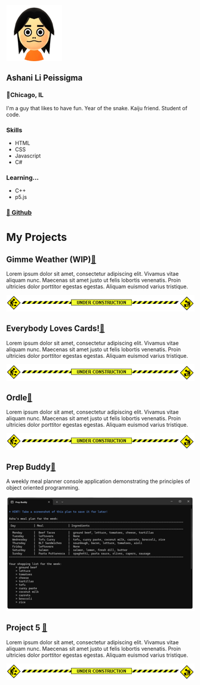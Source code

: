 <html>
    <head>
        <meta charset="UTF-8">
        <meta name="viewport" content="width=device-width, initial-scale=1.0">
        <link rel="stylesheet" href="styles.css">
        <link href="https://fonts.googleapis.com/css2?family=Open+Sans:ital,wght@0,300..800;1,300..800&display=swap" rel="stylesheet">
    </head>
    <body>
        <div id="all">
            <aside>
                <img src="img/mii2.png">
                <h1 class="center">Ashani Li Peissigma</h1>
                <h3 class="center">📍Chicago, IL</h3>
                <p>I'm a guy that likes to have fun. Year of the snake. Kaiju friend. Student of code.</p>
                <h3>Skills</h3>
                <ul>
                    <li>HTML</li>
                    <li>CSS</li>
                    <li>Javascript</li>
                    <li>C#</li>
                </ul>
                <h3>Learning...</h3>
                <ul>
                    <li>C++</li>
                    <li>p5.js</li>
                </ul>
                <h3><a href="https://github.com/apeissigma" target="_blank">🔗 Github</a></h3>
            </aside>
            <main>
                <h1>My Projects</h1>
                <section>
                    <h2>Gimme Weather (WIP)<a href="" target="_blank">🔗</a></h2>
                    <p class="indent">Lorem ipsum dolor sit amet, consectetur adipiscing elit. Vivamus vitae aliquam nunc. Maecenas sit amet justo ut felis lobortis venenatis. Proin ultricies dolor porttitor egestas egestas. Aliquam euismod varius tristique. </p>
                        <img src="img/wip.gif" class="indent" alt="">
                </section>
                <section>
                    <h2>Everybody Loves Cards!<a href="" target="_blank">🔗</a></h2>
                    <p class="indent">Lorem ipsum dolor sit amet, consectetur adipiscing elit. Vivamus vitae aliquam nunc. Maecenas sit amet justo ut felis lobortis venenatis. Proin ultricies dolor porttitor egestas egestas. Aliquam euismod varius tristique. </p>
                        <img src="img/wip.gif" class="indent" alt="">
                </section>
                <section>
                    <h2>Ordle<a href="" target="_blank">🔗</a></h2>
                    <p class="indent">Lorem ipsum dolor sit amet, consectetur adipiscing elit. Vivamus vitae aliquam nunc. Maecenas sit amet justo ut felis lobortis venenatis. Proin ultricies dolor porttitor egestas egestas. Aliquam euismod varius tristique. </p>
                        <img src="img/wip.gif" class="indent" alt="">
                </section>
                <section>
                    <h2>Prep Buddy<a href="" target="_blank">🔗</a></h2>
                    <p class="indent">A weekly meal planner console application demonstrating the principles of object oriented programming.</p>
                        <img src="img/prepbuddyconsole.png" class="indent" alt="A console window showing the meal plan screen of a meal planning application.">
                </section>
                <section>
                    <h2>Project 5 <a href="" target="_blank">🔗</a></h2>                
                    <p class="indent">Lorem ipsum dolor sit amet, consectetur adipiscing elit. Vivamus vitae aliquam nunc. Maecenas sit amet justo ut felis lobortis venenatis. Proin ultricies dolor porttitor egestas egestas. Aliquam euismod varius tristique. </p>
                        <img src="img/wip.gif" class="indent" alt="">
                </section>
            </main>
        </div>
    </body>
</html>
